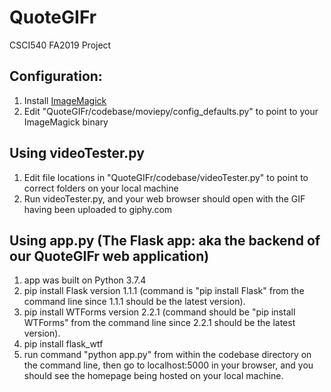 # QuoteGIFr
CSCI540 FA2019 Project

## Configuration:
1. Install [ImageMagick](https://imagemagick.org/script/download.php)
2. Edit "QuoteGIFr/codebase/moviepy/config_defaults.py" to point to your ImageMagick binary

## Using videoTester.py
1. Edit file locations in "QuoteGIFr/codebase/videoTester.py" to point to correct folders on your local machine
2. Run videoTester.py, and your web browser should open with the GIF having been uploaded to giphy.com

## Using app.py (The Flask app: aka the backend of our QuoteGIFr web application)
1. app was built on Python 3.7.4
1. pip install Flask version 1.1.1 (command is "pip install Flask" from the command line since 1.1.1 should be the latest version).
2. pip install WTForms version 2.2.1 (command should be "pip install WTForms" from the command line since 2.2.1 should be the latest version).
3. pip install flask_wtf
4. run command "python app.py" from within the codebase directory on the command line, then go to localhost:5000 in your browser, and you should see the homepage being hosted on your local machine.
